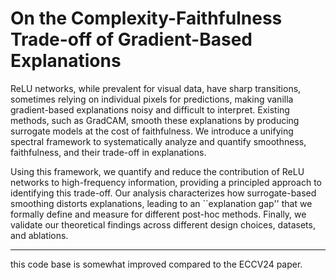 # On the Complexity-Faithfulness Trade-off of Gradient-Based Explanations
ReLU networks, while prevalent for visual data, have sharp transitions, sometimes relying on individual pixels for predictions, making vanilla gradient-based explanations noisy and difficult to interpret. 
Existing methods, such as GradCAM, smooth these explanations by producing surrogate models at the cost of faithfulness. 
We introduce a unifying spectral framework to systematically analyze and quantify smoothness, faithfulness, and their trade-off in explanations.

Using this framework, we quantify and reduce the contribution of ReLU networks to high-frequency information, providing a principled approach to identifying this trade-off. 
Our analysis characterizes how surrogate-based smoothing distorts explanations, leading to an ``explanation gap'' that we formally define and measure for different post-hoc methods.
Finally, we validate our theoretical findings across different design choices, datasets, and ablations.

---
this code base is somewhat improved compared to the ECCV24 paper.
